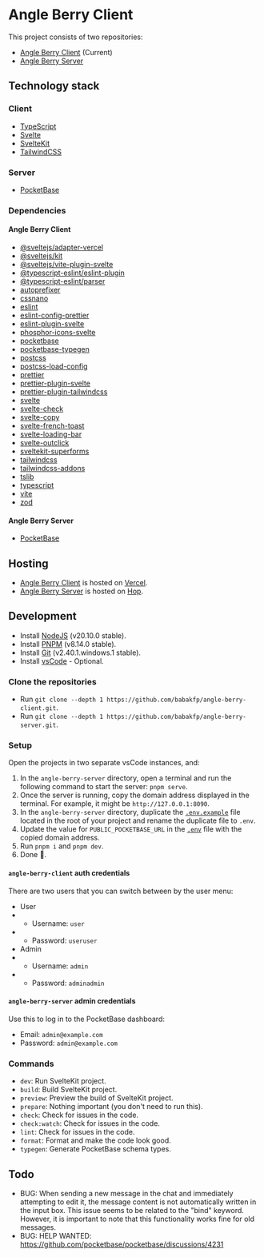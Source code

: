# Angle Berry Client

This project consists of two repositories:

-   [Angle Berry Client](https://github.com/babakfp/angle-berry-client) (Current)
-   [Angle Berry Server](https://github.com/babakfp/angle-berry-server)

## Technology stack

### Client

-   [TypeScript](https://typescriptlang.org)
-   [Svelte](https://svelte.dev)
-   [SvelteKit](https://kit.svelte.dev)
-   [TailwindCSS](https://tailwindcss.com)

### Server

-   [PocketBase](https://pocketbase.io)

### Dependencies

#### Angle Berry Client

-   [@sveltejs/adapter-vercel](https://npmjs.com/package/@sveltejs/adapter-vercel)
-   [@sveltejs/kit](https://npmjs.com/package/@sveltejs/kit)
-   [@sveltejs/vite-plugin-svelte](https://npmjs.com/package/@sveltejs/vite-plugin-svelte)
-   [@typescript-eslint/eslint-plugin](https://npmjs.com/package/@typescript-eslint/eslint-plugin)
-   [@typescript-eslint/parser](https://npmjs.com/package/@typescript-eslint/parser)
-   [autoprefixer](https://npmjs.com/package/autoprefixer)
-   [cssnano](https://npmjs.com/package/cssnano)
-   [eslint](https://npmjs.com/package/eslint)
-   [eslint-config-prettier](https://npmjs.com/package/eslint-config-prettier)
-   [eslint-plugin-svelte](https://npmjs.com/package/eslint-plugin-svelte)
-   [phosphor-icons-svelte](https://npmjs.com/package/phosphor-icons-svelte)
-   [pocketbase](https://npmjs.com/package/pocketbase)
-   [pocketbase-typegen](https://npmjs.com/package/pocketbase-typegen)
-   [postcss](https://npmjs.com/package/postcss)
-   [postcss-load-config](https://npmjs.com/package/postcss-load-config)
-   [prettier](https://npmjs.com/package/prettier)
-   [prettier-plugin-svelte](https://npmjs.com/package/prettier-plugin-svelte)
-   [prettier-plugin-tailwindcss](https://npmjs.com/package/prettier-plugin-tailwindcss)
-   [svelte](https://npmjs.com/package/svelte)
-   [svelte-check](https://npmjs.com/package/svelte-check)
-   [svelte-copy](https://npmjs.com/package/svelte-copy)
-   [svelte-french-toast](https://npmjs.com/package/svelte-french-toast)
-   [svelte-loading-bar](https://npmjs.com/package/svelte-loading-bar)
-   [svelte-outclick](https://npmjs.com/package/svelte-outclick)
-   [sveltekit-superforms](https://npmjs.com/package/sveltekit-superforms)
-   [tailwindcss](https://npmjs.com/package/tailwindcss)
-   [tailwindcss-addons](https://npmjs.com/package/tailwindcss-addons)
-   [tslib](https://npmjs.com/package/tslib)
-   [typescript](https://npmjs.com/package/typescript)
-   [vite](https://npmjs.com/package/vite)
-   [zod](https://npmjs.com/package/zod)

#### Angle Berry Server

-   [PocketBase](https://pocketbase.io)

## Hosting

-   [Angle Berry Client](https://github.com/babakfp/angle-berry-client) is hosted on [Vercel](https://vercel.com).
-   [Angle Berry Server](https://github.com/babakfp/angle-berry-server) is hosted on [Hop](https://hop.io).

## Development

-   Install [NodeJS](https://nodejs.org) (v20.10.0 stable).
-   Install [PNPM](https://pnpm.io/installation) (v8.14.0 stable).
-   Install [Git](https://www.git-scm.com/downloads) (v2.40.1.windows.1 stable).
-   Install [vsCode](https://code.visualstudio.com/download) - Optional.

### Clone the repositories

-   Run `git clone --depth 1 https://github.com/babakfp/angle-berry-client.git`.
-   Run `git clone --depth 1 https://github.com/babakfp/angle-berry-server.git`.

### Setup

Open the projects in two separate vsCode instances, and:

1. In the `angle-berry-server` directory, open a terminal and run the following command to start the server: `pnpm serve`.
2. Once the server is running, copy the domain address displayed in the terminal. For example, it might be `http://127.0.0.1:8090`.
3. In the `angle-berry-server` directory, duplicate the [`.env.example`](./.env.example) file located in the root of your project and rename the duplicate file to `.env`.
4. Update the value for `PUBLIC_POCKETBASE_URL` in the [`.env`](./.env) file with the copied domain address.
5. Run `pnpm i` and `pnpm dev`.
6. Done 🎉.

#### `angle-berry-client` auth credentials

There are two users that you can switch between by the user menu:

-   User
-   -   Username: `user`
-   -   Password: `useruser`
-   Admin
-   -   Username: `admin`
-   -   Password: `adminadmin`

#### `angle-berry-server` admin credentials

Use this to log in to the PocketBase dashboard:

-   Email: `admin@example.com`
-   Password: `admin@example.com`

### Commands

-   `dev`: Run SvelteKit project.
-   `build`: Build SvelteKit project.
-   `preview`: Preview the build of SvelteKit project.
-   `prepare`: Nothing important (you don't need to run this).
-   `check`: Check for issues in the code.
-   `check:watch`: Check for issues in the code.
-   `lint`: Check for issues in the code.
-   `format`: Format and make the code look good.
-   `typegen`: Generate PocketBase schema types.

## Todo

-   BUG: When sending a new message in the chat and immediately attempting to edit it, the message content is not automatically written in the input box. This issue seems to be related to the "bind" keyword. However, it is important to note that this functionality works fine for old messages.
-   BUG: HELP WANTED: https://github.com/pocketbase/pocketbase/discussions/4231
